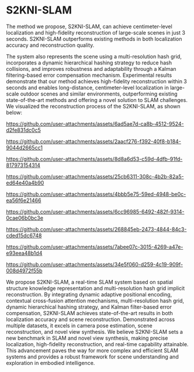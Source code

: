 # S2KNI-SLAM
The method we propose, S2KNI-SLAM, can achieve centimeter-level localization and high-fidelity reconstruction of large-scale scenes in just 3 seconds. S2KNI-SLAM outperforms existing methods in both localization accuracy and reconstruction quality.

The system also represents the scene using a multi-resolution hash grid, incorporates a dynamic hierarchical hashing strategy to reduce hash collisions, and improves robustness and adaptability through a Kalman filtering-based error compensation mechanism. Experimental results demonstrate that our method achieves high-fidelity reconstruction within 3 seconds and enables long-distance, centimeter-level localization in large-scale outdoor scenes and similar environments, outperforming existing state-of-the-art methods and offering a novel solution to SLAM challenges. We visualized the reconstruction process of the S2KNI-SLAM, as shown below:

https://github.com/user-attachments/assets/6ad5ae7d-ca8b-4512-9524-d2fe831dc0c5



https://github.com/user-attachments/assets/2aacf276-f392-40f8-b184-9044d2665cc1



https://github.com/user-attachments/assets/8d8a6d53-c59d-4dfb-91fd-817973154314



https://github.com/user-attachments/assets/25cb6311-308c-4b2b-82a5-ed64e40a4b90



https://github.com/user-attachments/assets/4bbb5e75-59ed-4948-be0c-ea56f6e21466



https://github.com/user-attachments/assets/6cc96985-6492-482f-9314-0cae06b0bc3e



https://github.com/user-attachments/assets/268845eb-2473-4844-84c3-cded15dc6748



https://github.com/user-attachments/assets/7abee07c-3015-4269-a47e-e93eea48b1d4

https://github.com/user-attachments/assets/34e5f060-d259-4c19-909f-008d4972f55b

We propose S2KNI-SLAM, a real-time SLAM system based on spatial structure knowledge representation and multi-resolution hash grid implicit reconstruction. By integrating dynamic adaptive positional encoding, contextual cross-fusion attention mechanisms, multi-resolution hash grid, dynamic hierarchical hashing strategy, and Kalman filter-based error compensation, S2KNI-SLAM achieves state-of-the-art results in both localization accuracy and scene reconstruction. Demonstrated across multiple datasets, it excels in camera pose estimation, scene reconstruction, and novel view synthesis. We believe S2KNI-SLAM sets a new benchmark in SLAM and novel view synthesis, making precise localization, high-fidelity reconstruction, and real-time capability attainable. This advancement paves the way for more complex and efficient SLAM systems and provides a robust framework for scene understanding and exploration in embodied intelligence.

